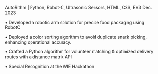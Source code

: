 AutoRithm | Python, Robot-C, Ultrasonic Sensors, HTML, CSS, EV3 Dec. 2023

• Developed a robotic arm solution for precise food packaging using RobotC

• Deployed a color sorting algorithm to avoid duplicate snack picking, enhancing operational accuracy.

• Crafted a Python algorithm for volunteer matching & optimized delivery routes with a distance matrix API

• Special Recognition at the WIE Hackathon
